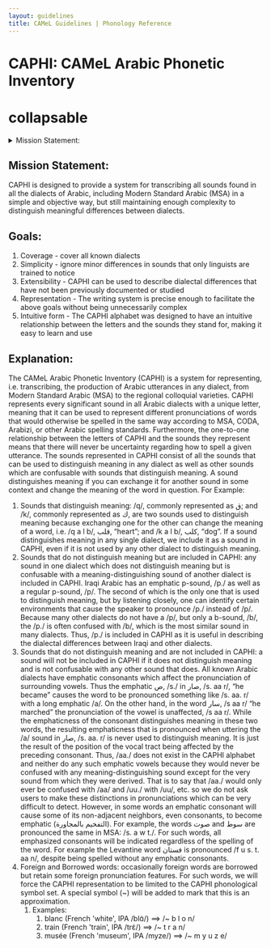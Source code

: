 ```yaml
---
layout: guidelines
title: CAMeL Guidelines | Phonology Reference
---
```

CAPHI: CAMeL Arabic Phonetic Inventory
===

# collapsable
<details>
  <summary>Mission Statement:</summary>
  
  ## Heading
  CAPHI is designed to provide a system for transcribing all sounds found in all the dialects of Arabic, including Modern Standard Arabic (MSA) in a simple and objective way, but still maintaining enough complexity to distinguish meaningful differences between dialects.
</details>

Mission Statement:
---
CAPHI is designed to provide a system for transcribing all sounds found in all the dialects of Arabic, including Modern Standard Arabic (MSA) in a simple and objective way, but still maintaining enough complexity to distinguish meaningful differences between dialects.    

Goals:
---
1. Coverage - cover all known dialects
2. Simplicity - ignore minor differences in sounds that only linguists are trained to notice
3. Extensibility - CAPHI can be used to describe dialectal differences that have not been previously documented or studied
4. Representation - The writing system is precise enough to facilitate the above goals without being unnecessarily complex
5. Intuitive form - The CAPHI alphabet was designed to have an intuitive relationship between the letters and the sounds they stand for, making it easy to learn and use

Explanation:
---
The CAMeL Arabic Phonetic Inventory (CAPHI) is a system for representing, i.e. transcribing, the production of Arabic utterances in any dialect, from Modern Standard Arabic (MSA) to the regional colloquial varieties. CAPHI represents every significant sound in all Arabic dialects with a unique letter, meaning that it can be used to represent different pronunciations of words that would otherwise be spelled in the same way according to MSA, CODA, Arabizi, or other Arabic spelling standards. Furthermore, the one-to-one relationship between the letters of CAPHI and the sounds they represent means that there will never be uncertainty regarding how to spell a given utterance.
The sounds represented in CAPHI consist of all the sounds that can be used to distinguish meaning in any dialect as well as other sounds which are confusable with sounds that distinguish meaning. A sound distinguishes meaning if you can exchange it for another sound in some context and change the meaning of the word in question.
For Example:
1. Sounds that distinguish meaning: /q/, commonly represented as ق; and /k/, commonly represented as ك, are two sounds used to distinguish meaning because exchanging one for the other can change the meaning of a word, i.e. /q a l b/, قلب, “heart”; and /k a l b/,   كلب, “dog”. If a sound distinguishes meaning in any single dialect, we include it as a sound in CAPHI, even if it is not used by any other dialect to distinguish meaning.
2. Sounds that do not distinguish meaning but are included in CAPHI: any sound in one dialect which does not distinguish meaning but is confusable with a meaning-distinguishing sound of another dialect is included in CAPHI. Iraqi Arabic has an emphatic p-sound, /p./ as well as a regular p-sound, /p/. The second of which is the only one that is used to distinguish meaning, but by listening closely, one can identify certain environments that cause the speaker to pronounce /p./ instead of /p/. Because many other dialects do not have a /p/, but only a b-sound, /b/, the /p./ is often confused with /b/, which is the most similar sound in many dialects. Thus, /p./ is included in CAPHI as it is useful in describing the dialectal differences between Iraqi and other dialects.
3. Sounds that do not distinguish meaning and are not included in CAPHI: a sound will not be included in CAPHI if it does not distinguish meaning and is not confusable with any other sound that does. All known Arabic dialects have emphatic consonants which affect the pronunciation of surrounding vowels. Thus the emphatic ص, /s./ in صار, /s. aa r/, “he became” causes the word to be pronounced something like /s. aa. r/ with a long emphatic /a/. On the other hand, in the word سار, /s aa r/ “he marched” the pronunciation of the vowel is unaffected, /s aa r/. While the emphaticness of the consonant distinguishes meaning in these two words, the resulting emphaticness that is pronounced when uttering the /a/ sound in صار, /s. aa. r/ is never used to distinguish meaning. It is just the result of the position of the vocal tract being affected by the preceding consonant. Thus, /aa./ does not exist in the CAPHI alphabet and neither do any such emphatic vowels because they would never be confused with any meaning-distinguishing sound except for the very sound from which they were derived. That is to say that /aa./ would only ever be confused with /aa/ and /uu./ with /uu/, etc. so we do not ask users to make these distinctions in pronunciations which can be very difficult to detect. 
However, in some words an emphatic consonant will cause some of its non-adjacent neighbors, even consonants, to become emphatic (التفخيم بالمجاورة). For example, the words صوت and سوط are pronounced the same in MSA: /s. a w t./.  For such words, all emphasized consonants will be indicated regardless of the spelling of the word. For example the Levantine word فستان is pronounced /f u s. t. aa n/, despite being spelled without any emphatic consonants.
4. Foreign and Borrowed words: occasionally foreign words are borrowed but retain some foreign pronunciation features. For such words, we will force the CAPHI representation to be limited to the CAPHI phonological symbol set. A special symbol (~) will be added to mark that this is an approximation.    
    1. Examples:
        1. blanc (French 'white', IPA /blɑ̃/)  ==>  /~ b l o n/
        2. train (French 'train', IPA /trɛ̃/) ==> /~ t r a n/
        3. musée (French 'museum', IPA /myze/)  ==> /~ m y u z e/

